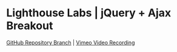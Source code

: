 # Lighthouse Labs | jQuery + Ajax Breakout

[GitHub Repository Branch](https://github.com/WarrenUhrich/lighthouse-labs-jquery-and-ajax-breakout/tree/2024.03.27-web-flex-22january2024) | [Vimeo Video Recording](https://vimeo.com/928214901/2517272c91?share=copy)

